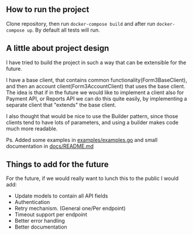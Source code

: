 ## How to run the project
Clone repository, then run `docker-compose build` and after run `docker-compose up`. By default all tests will run.

## A little about project design
I have tried to build the project in such a way that can be extensible for the future. 

I have a base client, that contains common functionality(Form3BaseClient), and then an account client(Form3AccountClient) that uses the base client.
The idea is that if in the future we would like to implement a client also for Payment API, or Reports API we can do this quite easily,  by implementing a separate client that "extends" the base client.

I also thought that would be nice to use the Builder pattern, since those clients tend to have lots of parameters, and using a builder makes code much more readable.

Ps. Added some examples in [examples/examples.go](examples/examples.go) and small documentation in [docs/README.md](docs/README.md)

## Things to add for the future
For the future, if we would really want to lunch this to the public I would add:
 - Update models to contain all API fields
 - Authentication
 - Retry mechanism. (General one/Per endpoint)
 - Timeout support per endpoint  
 - Better error handling
 - Better documentation

